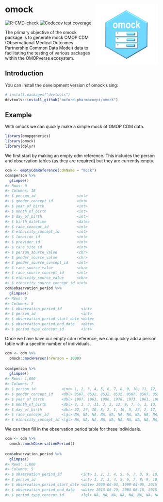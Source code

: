 
<!-- README.md is generated from README.Rmd. Please edit that file -->

# omock <img src="man/figures/logo.png" align="right" height="200"/>

<!-- badges: start -->

[![R-CMD-check](https://github.com/oxford-pharmacoepi/omock/actions/workflows/R-CMD-check.yaml/badge.svg)](https://github.com/oxford-pharmacoepi/omock/actions/workflows/R-CMD-check.yaml)
[![Codecov test
coverage](https://codecov.io/gh/oxford-pharmacoepi/omock/branch/main/graph/badge.svg)](https://app.codecov.io/gh/oxford-pharmacoepi/omock?branch=main)
<!-- badges: end -->

The primary objective of the omock package is to generate mock OMOP CDM
(Observational Medical Outcomes Partnership Common Data Model) data to
facilitating the testing of various packages within the OMOPverse
ecosystem.

## Introduction

You can install the development version of omock using:

``` r
# install.packages("devtools")
devtools::install_github("oxford-pharmacoepi/omock")
```

## Example

With omock we can quickly make a simple mock of OMOP CDM data.

``` r
library(omopgenerics)
library(omock)
library(dplyr)
```

We first start by making an empty cdm reference. This includes the
person and observation tables (as they are required) but they are
currently empty.

``` r
cdm <- emptyCdmReference(cdmName = "mock")
cdm$person %>% 
  glimpse()
#> Rows: 0
#> Columns: 18
#> $ person_id                   <int> 
#> $ gender_concept_id           <int> 
#> $ year_of_birth               <int> 
#> $ month_of_birth              <int> 
#> $ day_of_birth                <int> 
#> $ birth_datetime              <date> 
#> $ race_concept_id             <int> 
#> $ ethnicity_concept_id        <int> 
#> $ location_id                 <int> 
#> $ provider_id                 <int> 
#> $ care_site_id                <int> 
#> $ person_source_value         <chr> 
#> $ gender_source_value         <chr> 
#> $ gender_source_concept_id    <int> 
#> $ race_source_value           <chr> 
#> $ race_source_concept_id      <int> 
#> $ ethnicity_source_value      <chr> 
#> $ ethnicity_source_concept_id <int>
cdm$observation_period %>% 
  glimpse()
#> Rows: 0
#> Columns: 5
#> $ observation_period_id         <int> 
#> $ person_id                     <int> 
#> $ observation_period_start_date <date> 
#> $ observation_period_end_date   <date> 
#> $ period_type_concept_id        <int>
```

Once we have have our empty cdm reference, we can quickly add a person
table with a specific number of individuals.

``` r
cdm <- cdm %>% 
  omock::mockPerson(nPerson = 1000)

cdm$person %>% 
  glimpse()
#> Rows: 1,000
#> Columns: 7
#> $ person_id            <int> 1, 2, 3, 4, 5, 6, 7, 8, 9, 10, 11, 12, 13, 14, 15…
#> $ gender_concept_id    <dbl> 8507, 8532, 8532, 8532, 8507, 8507, 8532, 8532, 8…
#> $ year_of_birth        <dbl> 1997, 1963, 1986, 1978, 1973, 1961, 1986, 1981, 1…
#> $ month_of_birth       <dbl> 8, 1, 3, 11, 3, 2, 12, 9, 7, 6, 1, 10, 1, 3, 7, 1…
#> $ day_of_birth         <dbl> 22, 27, 10, 8, 2, 1, 16, 5, 23, 2, 17, 13, 24, 20…
#> $ race_concept_id      <lgl> NA, NA, NA, NA, NA, NA, NA, NA, NA, NA, NA, NA, N…
#> $ ethnicity_concept_id <lgl> NA, NA, NA, NA, NA, NA, NA, NA, NA, NA, NA, NA, N…
```

We can then fill in the observation period table for these individuals.

``` r
cdm <- cdm %>% 
  omock::mockObservationPeriod()

cdm$observation_period %>% 
  glimpse()
#> Rows: 1,000
#> Columns: 5
#> $ observation_period_id         <int> 1, 2, 3, 4, 5, 6, 7, 8, 9, 10, 11, 12, 1…
#> $ person_id                     <int> 1, 2, 3, 4, 5, 6, 7, 8, 9, 10, 11, 12, 1…
#> $ observation_period_start_date <date> 2000-06-03, 1999-04-05, 2015-01-15, 198…
#> $ observation_period_end_date   <date> 2013-06-29, 2003-06-15, 2015-10-11, 201…
#> $ period_type_concept_id        <lgl> NA, NA, NA, NA, NA, NA, NA, NA, NA, NA, …
```
